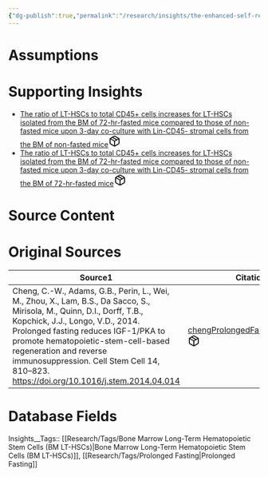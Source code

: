 ```yaml
---
{"dg-publish":true,"permalink":"/research/insights/the-enhanced-self-renewal-program-of-bm-lt-hs-cs-from-72-hour-fasted-mice-is-inherent-to-the-lt-hsc-cells-and-not-related-to-the-bm-stromal-niche-cells/"}
---
```


# Assumptions
<div><ul class="dataview list-view-ul"></ul></div>

# Supporting Insights
<div><ul class="dataview list-view-ul"><li><span><a data-tooltip-position="top" aria-label="Research/Insights/The ratio of LT-HSCs to total CD45+ cells increases for LT-HSCs isolated from the BM of 72-hr-fasted mice compared to those of non-fasted mice upon 3-day co-culture with Lin-CD45- stromal cells from the BM of non-fasted mice.md" data-href="Research/Insights/The ratio of LT-HSCs to total CD45+ cells increases for LT-HSCs isolated from the BM of 72-hr-fasted mice compared to those of non-fasted mice upon 3-day co-culture with Lin-CD45- stromal cells from the BM of non-fasted mice.md" href="Research/Insights/The ratio of LT-HSCs to total CD45+ cells increases for LT-HSCs isolated from the BM of 72-hr-fasted mice compared to those of non-fasted mice upon 3-day co-culture with Lin-CD45- stromal cells from the BM of non-fasted mice.md" class="internal-link" target="_blank" rel="noopener" fileclass-name="Research Links">The ratio of LT-HSCs to total CD45+ cells increases for LT-HSCs isolated from the BM of 72-hr-fasted mice compared to those of non-fasted mice upon 3-day co-culture with Lin-CD45- stromal cells from the BM of non-fasted mice</a><a class="metadata-menu fileclass-icon"><svg xmlns="http://www.w3.org/2000/svg" width="24" height="24" viewBox="0 0 24 24" fill="none" stroke="currentColor" stroke-width="2" stroke-linecap="round" stroke-linejoin="round" class="svg-icon lucide-package"><path d="m7.5 4.27 9 5.15"></path><path d="M21 8a2 2 0 0 0-1-1.73l-7-4a2 2 0 0 0-2 0l-7 4A2 2 0 0 0 3 8v8a2 2 0 0 0 1 1.73l7 4a2 2 0 0 0 2 0l7-4A2 2 0 0 0 21 16Z"></path><path d="m3.3 7 8.7 5 8.7-5"></path><path d="M12 22V12"></path></svg></a></span></li><li><span><a data-tooltip-position="top" aria-label="Research/Insights/The ratio of LT-HSCs to total CD45+ cells increases for LT-HSCs isolated from the BM of 72-hr-fasted mice compared to those of non-fasted mice upon 3-day co-culture with Lin-CD45- stromal cells from the BM of 72-hr-fasted mice.md" data-href="Research/Insights/The ratio of LT-HSCs to total CD45+ cells increases for LT-HSCs isolated from the BM of 72-hr-fasted mice compared to those of non-fasted mice upon 3-day co-culture with Lin-CD45- stromal cells from the BM of 72-hr-fasted mice.md" href="Research/Insights/The ratio of LT-HSCs to total CD45+ cells increases for LT-HSCs isolated from the BM of 72-hr-fasted mice compared to those of non-fasted mice upon 3-day co-culture with Lin-CD45- stromal cells from the BM of 72-hr-fasted mice.md" class="internal-link" target="_blank" rel="noopener" fileclass-name="Research Links">The ratio of LT-HSCs to total CD45+ cells increases for LT-HSCs isolated from the BM of 72-hr-fasted mice compared to those of non-fasted mice upon 3-day co-culture with Lin-CD45- stromal cells from the BM of 72-hr-fasted mice</a><a class="metadata-menu fileclass-icon"><svg xmlns="http://www.w3.org/2000/svg" width="24" height="24" viewBox="0 0 24 24" fill="none" stroke="currentColor" stroke-width="2" stroke-linecap="round" stroke-linejoin="round" class="svg-icon lucide-package"><path d="m7.5 4.27 9 5.15"></path><path d="M21 8a2 2 0 0 0-1-1.73l-7-4a2 2 0 0 0-2 0l-7 4A2 2 0 0 0 3 8v8a2 2 0 0 0 1 1.73l7 4a2 2 0 0 0 2 0l7-4A2 2 0 0 0 21 16Z"></path><path d="m3.3 7 8.7 5 8.7-5"></path><path d="M12 22V12"></path></svg></a></span></li></ul></div>

# Source Content
<div><ul class="dataview list-view-ul"></ul></div>

# Original Sources
<div><table class="dataview table-view-table"><thead class="table-view-thead"><tr class="table-view-tr-header"><th class="table-view-th"><span>Source</span><span class="dataview small-text">1</span></th><th class="table-view-th"><span>Citation Key</span></th></tr></thead><tbody class="table-view-tbody"><tr><td><span>Cheng, C.-W., Adams, G.B., Perin, L., Wei, M., Zhou, X., Lam, B.S., Da Sacco, S., Mirisola, M., Quinn, D.I., Dorff, T.B., Kopchick, J.J., Longo, V.D., 2014. Prolonged fasting reduces IGF-1/PKA to promote hematopoietic-stem-cell-based regeneration and reverse immunosuppression. Cell Stem Cell 14, 810–823. <a rel="noopener" class="external-link" href="https://doi.org/10.1016/j.stem.2014.04.014" target="_blank">https://doi.org/10.1016/j.stem.2014.04.014</a></span></td><td><span><a data-tooltip-position="top" aria-label="Research/Evidence Sources/chengProlongedFastingReduces2014.md" data-href="Research/Evidence Sources/chengProlongedFastingReduces2014.md" href="Research/Evidence Sources/chengProlongedFastingReduces2014.md" class="internal-link" target="_blank" rel="noopener" fileclass-name="Research Links">chengProlongedFastingReduces2014</a><a class="metadata-menu fileclass-icon"><svg xmlns="http://www.w3.org/2000/svg" width="24" height="24" viewBox="0 0 24 24" fill="none" stroke="currentColor" stroke-width="2" stroke-linecap="round" stroke-linejoin="round" class="svg-icon lucide-package"><path d="m7.5 4.27 9 5.15"></path><path d="M21 8a2 2 0 0 0-1-1.73l-7-4a2 2 0 0 0-2 0l-7 4A2 2 0 0 0 3 8v8a2 2 0 0 0 1 1.73l7 4a2 2 0 0 0 2 0l7-4A2 2 0 0 0 21 16Z"></path><path d="m3.3 7 8.7 5 8.7-5"></path><path d="M12 22V12"></path></svg></a></span></td></tr></tbody></table></div>

# Database Fields
Insights__Tags:: [[Research/Tags/Bone Marrow Long-Term Hematopoietic Stem Cells (BM LT-HSCs)\|Bone Marrow Long-Term Hematopoietic Stem Cells (BM LT-HSCs)]], [[Research/Tags/Prolonged Fasting\|Prolonged Fasting]]
